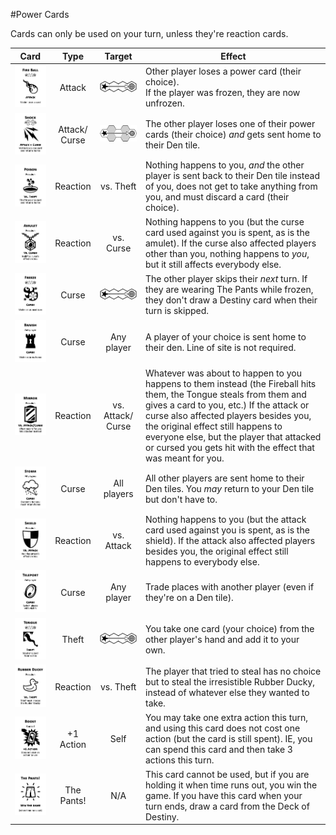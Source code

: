 #Power Cards

Cards can only be used on your turn, unless they're reaction cards.

| Card | Type | Target | Effect |
| ------------ |:----:|:---------:| ------- |
| [![Fireball](/dragon_pants/images/cards/fireball.png)](/dragon_pants/print/cards/fireball.png) | Attack | ![](/dragon_pants/images/line_of_sight_flat.png) | Other player loses a power card (their choice). <br/>If the player was frozen, they are now unfrozen. |
| [![Shock](/dragon_pants/images/cards/shock.png)](/dragon_pants/print/cards/shock.png) | Attack/<br/>Curse | ![](/dragon_pants/images/line_of_sight_diagonal.png) | The other player loses one of their power cards (their choice) *and* gets sent home to their Den tile. |
| [![Poison](/dragon_pants/images/cards/poison.png)](/dragon_pants/print/cards/poison.png) | Reaction | vs. Theft  | Nothing happens to you, *and* the other player is sent back to their Den tile instead of you, does not get to take anything from you, and must discard a card (their choice). |
| [![Amulet](/dragon_pants/images/cards/amulet.png)](/dragon_pants/print/cards/amulet.png) | Reaction | vs. Curse  | Nothing happens to you (but the curse card used against you is spent, as is the amulet). If the curse also affected players other than you, nothing happens to *you*, but it still affects everybody else. |
| [![Freeze](/dragon_pants/images/cards/freeze.png)](/dragon_pants/print/cards/freeze.png) | Curse | ![](/dragon_pants/images/line_of_sight_flat.png)  | The other player skips their *next* turn. If they are wearing The Pants while frozen, they don't draw a Destiny card when their turn is skipped. |
| [![Banish](/dragon_pants/images/cards/banish.png)](/dragon_pants/print/cards/banish.png) | Curse | Any player | A player of your choice is sent home to their den. Line of site is not required. |
| [![Mirror](/dragon_pants/images/cards/mirror.png)](/dragon_pants/print/cards/mirror.png) | Reaction | vs.<br/>Attack/<br/>Curse | Whatever was about to happen to you happens to them instead (the Fireball hits them, the Tongue steals from them and gives a card to you, etc.) If the attack or curse also affected players besides you, the original effect still happens to everyone else, but the player that attacked or cursed you gets hit with the effect that was meant for you. |
| [![Storm](/dragon_pants/images/cards/storm.png)](/dragon_pants/print/cards/storm.png) | Curse | All players  | All other players are sent home to their Den tiles. You *may* return to your Den tile but don't have to. |
| [![Shield](/dragon_pants/images/cards/shield.png)](/dragon_pants/print/cards/shield.png) | Reaction | vs. Attack  | Nothing happens to you (but the attack card used against you is spent, as is the shield). If the attack also affected players besides you, the original effect still happens to everybody else. |
| [![Teleport](/dragon_pants/images/cards/teleport.png)](/dragon_pants/print/cards/teleport.png) | Curse | Any player | Trade places with another player (even if they're on a Den tile). |
| [![Tongue](/dragon_pants/images/cards/tongue.png)](/dragon_pants/print/cards/tongue.png) | Theft | ![](/dragon_pants/images/line_of_sight_flat.png) | You take one card (your choice) from the other player's hand and add it to your own. |
| [![Rubber Ducky](/dragon_pants/images/cards/rubber_ducky.png)](/dragon_pants/print/cards/rubber_ducky.png) | Reaction | vs. Theft | The player that tried to steal has no choice but to steal the irresistible Rubber Ducky, instead of whatever else they wanted to take. |
| [![Boost](/dragon_pants/images/cards/boost.png)](/dragon_pants/print/cards/boost.png) | +1 Action | Self | You may take one extra action this turn, and using this card does not cost one action (but the card is still spent). IE, you can spend this card and then take 3 actions this turn. |
| [![The Pants](/dragon_pants/images/cards/the_pants.png)](/dragon_pants/print/cards/the_pants.png) | The Pants! | N/A | This card cannot be used, but if you are holding it when time runs out, you win the game. If you have this card when your turn ends, draw a card from the Deck of Destiny. |
